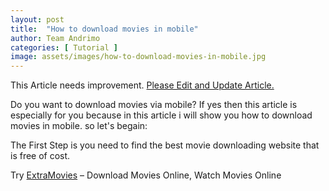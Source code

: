 ```yaml
---
layout: post
title:  "How to download movies in mobile"
author: Team Andrimo
categories: [ Tutorial ]
image: assets/images/how-to-download-movies-in-mobile.jpg
---
```


<div class="notify notify-yellow"><span class="symbol icon-excl"></span> This Article needs improvement. <a href="https://www.andrimo.com/edit-andrimo-article" target="_blank" >Please Edit and Update Article.</a></div>

Do you want to download movies via mobile? If yes then this article is especially for you because in this article i will show you how to download movies in mobile. so let's begain:

The First Step is you need to find the best movie downloading website that is free of cost.

Try [ExtraMovies](https://hubsadda.com/extramovies/) – Download Movies Online, Watch Movies Online


